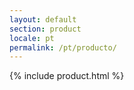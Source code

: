 ```yaml
---
layout: default
section: product
locale: pt
permalink: /pt/producto/
---
```


{% include product.html %}
